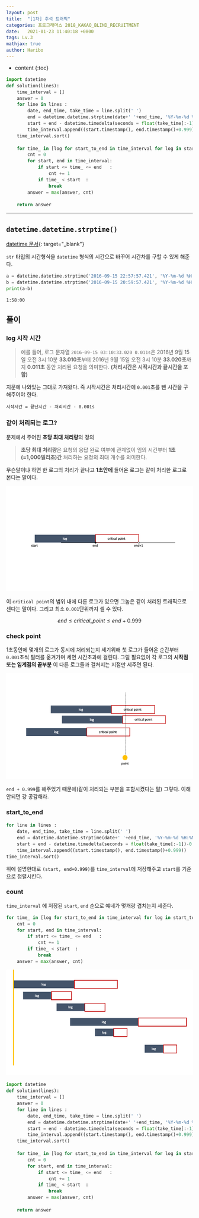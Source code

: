 ```yaml
---
layout: post
title:  "[1차] 추석 트래픽"
categories: 프로그래머스 2018_KAKAO_BLIND_RECRUITMENT
date:   2021-01-23 11:40:18 +0800
tags: Lv.3
mathjax: true
author: Haribo
---
```


* content
{:toc}
```python
import datetime
def solution(lines):
    time_interval = []
    answer = 0
    for line in lines :
        date, end_time, take_time = line.split(' ')
        end = datetime.datetime.strptime(date+' '+end_time, '%Y-%m-%d %H:%M:%S.%f')
        start = end - datetime.timedelta(seconds = float(take_time[:-1])-0.001)
        time_interval.append((start.timestamp(), end.timestamp()+0.999))
    time_interval.sort()
    
    for time_ in [log for start_to_end in time_interval for log in start_to_end]:
        cnt = 0
        for start, end in time_interval:
            if start <= time_ <= end   :
                cnt += 1
            if time_ < start  :
                break
        answer = max(answer, cnt)

    return answer
```

---









## `datetime.datetime.strptime()` 

[datetime 문서](https://docs.python.org/ko/3/library/datetime.html#strftime-strptime-behavior){: target="_blank"}  

`str` 타입의 시간형식을 `datetime` 형식의 시간으로 바꾸어 시간차를 구할 수 있게 해준다.

```python
a = datetime.datetime.strptime('2016-09-15 22:57:57.421', '%Y-%m-%d %H:%M:%S.%f')
b = datetime.datetime.strptime('2016-09-15 20:59:57.421', '%Y-%m-%d %H:%M:%S.%f')
print(a-b)
```

```
1:58:00
```

## 풀이

### log 시작 시간

> 예를 들어, 로그 문자열 `2016-09-15 03:10:33.020 0.011s`은 2016년 9월 15일 오전 3시 10분 **33.010초**부터 2016년 9월 15일 오전 3시 10분 **33.020초**까지 **0.011초** 동안 처리된 요청을 의미한다. **(처리시간은 시작시간과 끝시간을 포함)**

지문에 나와있는 그대로 가져왔다. 즉 시작시간은 처리시간에 `0.001`초를 뺀 시간을 구해주어야 한다.

```
시작시간 = 끝난시간 - 처리시간 - 0.001s
```

### 같이 처리되는 로그?

문제에서 주어진 **초당 최대 처리량**의 정의

> **초당 최대 처리량**은 요청의 응답 완료 여부에 관계없이 임의 시간부터 **1초(=1,000밀리초)간** 처리하는 요청의 최대 개수를 의미한다.

무슨말이냐 하면 한 로그의 처리가 끝나고 **1초안에** 들어온 로그는 같이 처리한 로그로 본다는 말이다.

![](/images/traffic/critical.png)

이 `critical point`의 범위 내에 다른 로그가 있으면 그놈은 같이 처리된 트래픽으로 센다는 말이다. 그리고 최소 `0.001`단위까지 셀 수 있다.


$$
end \le critical\_point \le end+0.999
$$

### check point

1초동안에 몇개의 로그가 동시에 처리되는지 세기위해 첫 로그가 들어온 순간부터 `0.001`초씩 필터를 옮겨가며 세면 시간초과에 걸린다.  그럴 필요없이 각 로그의 **시작점 또는 임계점의 끝부분** 이 다른 로그들과 걸쳐지는 지점만 세주면 된다.

![](/images/traffic/check.png)

`end + 0.999`를 해주었기 때문에(같이 처리되는 부분을 포함시켰다는 말) 그렇다. 이해안되면 걍 공감해라.



### start_to_end

```python
for line in lines :
    date, end_time, take_time = line.split(' ')
    end = datetime.datetime.strptime(date+' '+end_time, '%Y-%m-%d %H:%M:%S.%f')
    start = end - datetime.timedelta(seconds = float(take_time[:-1])-0.001)
    time_interval.append((start.timestamp(), end.timestamp()+0.999))
time_interval.sort()
```

위에 설명한대로 `(start, end+0.999)`를 `time_interval`에 저장해주고 `start`를 기준으로 정렬시킨다.

### count

`time_interval` 에 저장된 `start`, `end` 순으로 얘네가 몇개랑 겹치는지 세준다.

```python
for time_ in [log for start_to_end in time_interval for log in start_to_end]:
    cnt = 0
    for start, end in time_interval:
        if start <= time_ <= end   :
            cnt += 1
        if time_ < start  :
            break
    answer = max(answer, cnt)
```



![](/images/traffic/ans.gif)



```python
import datetime
def solution(lines):
    time_interval = []
    answer = 0
    for line in lines :
        date, end_time, take_time = line.split(' ')
        end = datetime.datetime.strptime(date+' '+end_time, '%Y-%m-%d %H:%M:%S.%f')
        start = end - datetime.timedelta(seconds = float(take_time[:-1])-0.001)
        time_interval.append((start.timestamp(), end.timestamp()+0.999))
    time_interval.sort()
    
    for time_ in [log for start_to_end in time_interval for log in start_to_end]:
        cnt = 0
        for start, end in time_interval:
            if start <= time_ <= end   :
                cnt += 1
            if time_ < start  :
                break
        answer = max(answer, cnt)

    return answer
```

